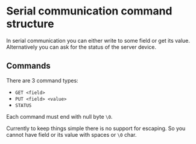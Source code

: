 # Serial communication command structure

In serial communication you can either write to some field or get its value. Alternatively you can ask for the status of the server device.

## Commands

There are 3 command types:

- `GET <field>`
- `PUT <field> <value>`
- `STATUS`

Each command must end with null byte `\0`.

Currently to keep things simple there is no support for escaping. So you cannot have field or its value with spaces or `\0` char.